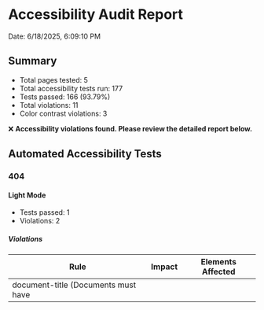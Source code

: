 # Accessibility Audit Report

Date: 6/18/2025, 6:09:10 PM

## Summary

- Total pages tested: 5
- Total accessibility tests run: 177
- Tests passed: 166 (93.79%)
- Total violations: 11
- Color contrast violations: 3

❌ **Accessibility violations found. Please review the detailed report below.**

## Automated Accessibility Tests

### 404

#### Light Mode

- Tests passed: 1
- Violations: 2

##### Violations

| Rule                                                                      | Impact  | Elements Affected |
| ------------------------------------------------------------------------- | ------- | ----------------- |
| document-title (Documents must have <title> element to aid in navigation) | serious | 1                 |
| html-has-lang (<html> element must have a lang attribute)                 | serious | 1                 |

#### Dark Mode

- Tests passed: 1
- Violations: 2

##### Violations

| Rule                                                                      | Impact  | Elements Affected |
| ------------------------------------------------------------------------- | ------- | ----------------- |
| document-title (Documents must have <title> element to aid in navigation) | serious | 1                 |
| html-has-lang (<html> element must have a lang attribute)                 | serious | 1                 |

### index

#### Light Mode

- Tests passed: 20
- Violations: 0

#### Dark Mode

- Tests passed: 20
- Violations: 0

### calculator

#### Light Mode

- Tests passed: 23
- Violations: 0

#### Dark Mode

- Tests passed: 23
- Violations: 0

### component-examples

#### Light Mode

- Tests passed: 23
- Violations: 1

##### Violations

| Rule                                             | Impact   | Elements Affected |
| ------------------------------------------------ | -------- | ----------------- |
| button-name (Buttons must have discernible text) | critical | 1                 |

#### Dark Mode

- Tests passed: 23
- Violations: 2

##### Violations

| Rule                                                                        | Impact   | Elements Affected |
| --------------------------------------------------------------------------- | -------- | ----------------- |
| button-name (Buttons must have discernible text)                            | critical | 1                 |
| color-contrast (Elements must meet minimum color contrast ratio thresholds) | serious  | 4                 |

### color-palette-showcase

#### Light Mode

- Tests passed: 16
- Violations: 2

##### Violations

| Rule                                                                        | Impact   | Elements Affected |
| --------------------------------------------------------------------------- | -------- | ----------------- |
| color-contrast (Elements must meet minimum color contrast ratio thresholds) | serious  | 2                 |
| label (Form elements must have labels)                                      | critical | 1                 |

#### Dark Mode

- Tests passed: 16
- Violations: 2

##### Violations

| Rule                                                                        | Impact   | Elements Affected |
| --------------------------------------------------------------------------- | -------- | ----------------- |
| color-contrast (Elements must meet minimum color contrast ratio thresholds) | serious  | 2                 |
| label (Form elements must have labels)                                      | critical | 1                 |

## Manual Color Contrast Tests

❌ **172 color contrast issues found.**

| Page                        | Mode  | Element | Text                                                   | Text Color         | Background         | Ratio | Required |
| --------------------------- | ----- | ------- | ------------------------------------------------------ | ------------------ | ------------------ | ----- | -------- |
| index.html                  | light | a       | Beyond Solutions                                       | rgb(51, 75, 78)    | rgba(0, 0, 0, 0)   | 2.26  | 4.5      |
| index.html                  | light | a       | Sobre Nosotros                                         | rgb(51, 75, 78)    | rgba(0, 0, 0, 0)   | 2.26  | 4.5      |
| index.html                  | light | span    | Sobre Nosotros                                         | rgb(51, 75, 78)    | rgba(0, 0, 0, 0)   | 2.26  | 4.5      |
| index.html                  | light | a       | Modelo                                                 | rgb(39, 39, 42)    | rgba(0, 0, 0, 0)   | 1.41  | 4.5      |
| index.html                  | light | span    | Modelo                                                 | rgb(39, 39, 42)    | rgba(0, 0, 0, 0)   | 1.41  | 4.5      |
| index.html                  | light | a       | ¿Por qué Beyond?                                       | rgb(39, 39, 42)    | rgba(0, 0, 0, 0)   | 1.41  | 4.5      |
| index.html                  | light | span    | ¿Por qué Beyond?                                       | rgb(39, 39, 42)    | rgba(0, 0, 0, 0)   | 1.41  | 4.5      |
| index.html                  | light | a       | Sectores                                               | rgb(39, 39, 42)    | rgba(0, 0, 0, 0)   | 1.41  | 4.5      |
| index.html                  | light | span    | Sectores                                               | rgb(39, 39, 42)    | rgba(0, 0, 0, 0)   | 1.41  | 4.5      |
| index.html                  | light | a       | Capacidades                                            | rgb(39, 39, 42)    | rgba(0, 0, 0, 0)   | 1.41  | 4.5      |
| index.html                  | light | span    | Capacidades                                            | rgb(39, 39, 42)    | rgba(0, 0, 0, 0)   | 1.41  | 4.5      |
| index.html                  | light | a       | Calculadora                                            | rgb(39, 39, 42)    | rgba(0, 0, 0, 0)   | 1.41  | 4.5      |
| index.html                  | light | span    | Calculadora                                            | rgb(39, 39, 42)    | rgba(0, 0, 0, 0)   | 1.41  | 4.5      |
| index.html                  | light | a       | Contacto                                               | rgb(39, 39, 42)    | rgba(0, 0, 0, 0)   | 1.41  | 4.5      |
| index.html                  | light | span    | Contacto                                               | rgb(39, 39, 42)    | rgba(0, 0, 0, 0)   | 1.41  | 4.5      |
| index.html                  | light | h2      | Modelo                                                 | rgb(39, 39, 42)    | rgba(0, 0, 0, 0)   | 1.41  | 3        |
| index.html                  | light | p       | El modelo abarca la orquestación integral de terre...  | rgb(39, 39, 42)    | rgba(0, 0, 0, 0)   | 1.41  | 4.5      |
| index.html                  | light | span    | Identificación estratégica de suministros en funci...  | rgb(39, 39, 42)    | rgba(0, 0, 0, 0)   | 1.41  | 4.5      |
| index.html                  | light | span    | Incorporación de propuestas arquitectónicas innova...  | rgb(39, 39, 42)    | rgba(0, 0, 0, 0)   | 1.41  | 4.5      |
| index.html                  | light | span    | Cumplimiento regulatorio integral permitiendo real...  | rgb(39, 39, 42)    | rgba(0, 0, 0, 0)   | 1.41  | 4.5      |
| index.html                  | light | span    | Ejecución eficiente mediante digitalización y cola...  | rgb(39, 39, 42)    | rgba(0, 0, 0, 0)   | 1.41  | 4.5      |
| index.html                  | light | span    | Estrategias de mercado basadas en big-data para un...  | rgb(39, 39, 42)    | rgba(0, 0, 0, 0)   | 1.41  | 4.5      |
| index.html                  | light | span    | Administración y mantenimiento profesional orienta...  | rgb(39, 39, 42)    | rgba(0, 0, 0, 0)   | 1.41  | 4.5      |
| index.html                  | light | h2      | ¿Por qué Beyond?                                       | rgb(39, 39, 42)    | rgba(0, 0, 0, 0)   | 1.41  | 3        |
| index.html                  | light | h3      | DISEÑO CON PROPÓSITO Y BIENESTAR                       | rgb(36, 59, 68)    | rgba(0, 0, 0, 0)   | 1.78  | 4.5      |
| index.html                  | light | p       | Arquitectura, arte y materiales que elevan la vida...  | rgb(39, 39, 42)    | rgba(0, 0, 0, 0)   | 1.41  | 4.5      |
| index.html                  | light | h3      | TECNOLOGÍA Y EFICIENCIA OPERATIVA                      | rgb(36, 59, 68)    | rgba(0, 0, 0, 0)   | 1.78  | 4.5      |
| index.html                  | light | p       | Automatización, data y excelencia operativa que op...  | rgb(39, 39, 42)    | rgba(0, 0, 0, 0)   | 1.41  | 4.5      |
| index.html                  | light | h3      | COMPROMISO SOCIAL Y AMBIENTAL                          | rgb(36, 59, 68)    | rgba(0, 0, 0, 0)   | 1.78  | 4.5      |
| index.html                  | light | p       | Construcción responsable con impacto positivo, res...  | rgb(39, 39, 42)    | rgba(0, 0, 0, 0)   | 1.41  | 4.5      |
| index.html                  | light | h2      | Sectores                                               | rgb(39, 39, 42)    | rgba(0, 0, 0, 0)   | 1.41  | 3        |
| index.html                  | light | h3      | RESIDENCIAL                                            | rgb(39, 39, 42)    | rgba(0, 0, 0, 0)   | 1.41  | 4.5      |
| index.html                  | light | p       | Estilo de vida exclusivo y sostenible, donde diseñ...  | rgb(39, 39, 42)    | rgba(0, 0, 0, 0)   | 1.41  | 4.5      |
| index.html                  | light | h3      | RESTAURACIÓN Y RECONVERSIÓN                            | rgb(39, 39, 42)    | rgba(0, 0, 0, 0)   | 1.41  | 4.5      |
| index.html                  | light | p       | Restauración de alta gama que fusiona conservación...  | rgb(39, 39, 42)    | rgba(0, 0, 0, 0)   | 1.41  | 4.5      |
| index.html                  | light | h3      | EDUCACIÓN, ARTE Y CULTURA                              | rgb(39, 39, 42)    | rgba(0, 0, 0, 0)   | 1.41  | 4.5      |
| index.html                  | light | p       | Espacios que impulsan la educación, el arte y la c...  | rgb(39, 39, 42)    | rgba(0, 0, 0, 0)   | 1.41  | 4.5      |
| index.html                  | light | h3      | COMERCIAL E INDUSTRIAL                                 | rgb(39, 39, 42)    | rgba(0, 0, 0, 0)   | 1.41  | 4.5      |
| index.html                  | light | p       | Entornos dinámicos que combinan diseño, tecnología...  | rgb(39, 39, 42)    | rgba(0, 0, 0, 0)   | 1.41  | 4.5      |
| index.html                  | light | h2      | Capacidades                                            | rgb(39, 39, 42)    | rgba(0, 0, 0, 0)   | 1.41  | 3        |
| index.html                  | light | h3      | Terrenos – Adquisión Inteligente                       | rgb(39, 39, 42)    | rgba(0, 0, 0, 0)   | 1.41  | 3        |
| index.html                  | light | p       | Mediante el análisis avanzado de big data, parámet...  | rgb(39, 39, 42)    | rgba(0, 0, 0, 0)   | 1.41  | 4.5      |
| index.html                  | light | h3      | Materiales – Redefiniendo la cadena de suministros     | rgb(39, 39, 42)    | rgba(0, 0, 0, 0)   | 1.41  | 3        |
| index.html                  | light | p       | Optimizamos la cadena de suministro mediante tecno...  | rgb(39, 39, 42)    | rgba(0, 0, 0, 0)   | 1.41  | 4.5      |
| index.html                  | light | h3      | Arquitectura – Vanguardismo y Alto Impacto             | rgb(39, 39, 42)    | rgba(0, 0, 0, 0)   | 1.41  | 3        |
| index.html                  | light | p       | Diseñamos espacios urbanos que integran modernismo...  | rgb(39, 39, 42)    | rgba(0, 0, 0, 0)   | 1.41  | 4.5      |
| index.html                  | light | h3      | Diseño – Adaptabilidad, Tecnología, Experiencia        | rgb(39, 39, 42)    | rgba(0, 0, 0, 0)   | 1.41  | 3        |
| index.html                  | light | p       | Desarrollamos espacios modulares y personalizables...  | rgb(39, 39, 42)    | rgba(0, 0, 0, 0)   | 1.41  | 4.5      |
| index.html                  | light | h3      | Arte – Curaduría, Identidad, Experiencia               | rgb(39, 39, 42)    | rgba(0, 0, 0, 0)   | 1.41  | 3        |
| index.html                  | light | p       | Fusionamos arte y arquitectura mediante una curadu...  | rgb(39, 39, 42)    | rgba(0, 0, 0, 0)   | 1.41  | 4.5      |
| index.html                  | light | h3      | Regulatorio – Gestión Normativa Integral               | rgb(39, 39, 42)    | rgba(0, 0, 0, 0)   | 1.41  | 3        |
| index.html                  | light | p       | Ofrecemos una gestión experta en normativas, licen...  | rgb(39, 39, 42)    | rgba(0, 0, 0, 0)   | 1.41  | 4.5      |
| index.html                  | light | h3      | Construcción – Tecnológica y Global                    | rgb(39, 39, 42)    | rgba(0, 0, 0, 0)   | 1.41  | 3        |
| index.html                  | light | p       | Conectamos una red global de constructores (BGP) q...  | rgb(39, 39, 42)    | rgba(0, 0, 0, 0)   | 1.41  | 4.5      |
| index.html                  | light | h3      | Desarrollo – Modelo Inmobiliario Disruptor             | rgb(39, 39, 42)    | rgba(0, 0, 0, 0)   | 1.41  | 3        |
| index.html                  | light | p       | Revolucionamos el desarrollo inmobiliario con una ...  | rgb(39, 39, 42)    | rgba(0, 0, 0, 0)   | 1.41  | 4.5      |
| index.html                  | light | h3      | Comercialización – Datos, Precisión y Conversión       | rgb(39, 39, 42)    | rgba(0, 0, 0, 0)   | 1.41  | 3        |
| index.html                  | light | p       | Implementamos inteligencia de mercado basada en bi...  | rgb(39, 39, 42)    | rgba(0, 0, 0, 0)   | 1.41  | 4.5      |
| index.html                  | light | h3      | Operación – Rendimiento y Optimización                 | rgb(39, 39, 42)    | rgba(0, 0, 0, 0)   | 1.41  | 3        |
| index.html                  | light | p       | Gestionamos activos inmobiliarios con una platafor...  | rgb(39, 39, 42)    | rgba(0, 0, 0, 0)   | 1.41  | 4.5      |
| index.html                  | light | h2      | Contacto                                               | rgb(39, 39, 42)    | rgba(0, 0, 0, 0)   | 1.41  | 3        |
| index.html                  | light | p       | Teléfono Fijo                                          | rgb(113, 113, 122) | rgba(0, 0, 0, 0)   | 4.35  | 4.5      |
| index.html                  | light | a       | +52 55 (86470143) - Recepción                          | rgb(39, 39, 42)    | rgba(0, 0, 0, 0)   | 1.41  | 4.5      |
| index.html                  | light | p       | WhatsApp Business                                      | rgb(113, 113, 122) | rgba(0, 0, 0, 0)   | 4.35  | 4.5      |
| index.html                  | light | a       | +52 55 (60553710) - Business WA                        | rgb(39, 39, 42)    | rgba(0, 0, 0, 0)   | 1.41  | 4.5      |
| index.html                  | light | p       | Email                                                  | rgb(113, 113, 122) | rgba(0, 0, 0, 0)   | 4.35  | 4.5      |
| index.html                  | light | a       | info@beyondsolutions.app                               | rgb(39, 39, 42)    | rgba(0, 0, 0, 0)   | 1.41  | 4.5      |
| index.html                  | light | p       | Sitio Web                                              | rgb(113, 113, 122) | rgba(0, 0, 0, 0)   | 4.35  | 4.5      |
| index.html                  | light | a       | www.beyondsolutions.app                                | rgb(39, 39, 42)    | rgba(0, 0, 0, 0)   | 1.41  | 4.5      |
| index.html                  | light | p       | Haz clic aquí para programar una reunión con nuest...  | rgb(113, 113, 122) | rgba(0, 0, 0, 0)   | 4.35  | 4.5      |
| index.html                  | light | h3      | Beyond Solutions                                       | rgb(51, 75, 78)    | rgba(0, 0, 0, 0)   | 2.26  | 3        |
| index.html                  | light | p       | Desarrollo inmobiliario inteligente                    | rgb(113, 113, 122) | rgba(0, 0, 0, 0)   | 4.35  | 4.5      |
| index.html                  | light | h4      | Alianzas estratégicas                                  | rgb(113, 113, 122) | rgba(0, 0, 0, 0)   | 4.35  | 4.5      |
| index.html                  | light | p       | © 2025 Beyond Solutions. Todos los derechos reserv... | rgb(113, 113, 122) | rgba(0, 0, 0, 0)   | 4.35  | 4.5      |
| index.html                  | light | a       | Contacto                                               | rgb(113, 113, 122) | rgba(0, 0, 0, 0)   | 4.35  | 4.5      |
| calculator.html             | light | a       | Beyond Solutions                                       | rgb(51, 75, 78)    | rgba(0, 0, 0, 0)   | 2.26  | 4.5      |
| calculator.html             | light | a       | Sobre Nosotros                                         | rgb(39, 39, 42)    | rgba(0, 0, 0, 0)   | 1.41  | 4.5      |
| calculator.html             | light | span    | Sobre Nosotros                                         | rgb(39, 39, 42)    | rgba(0, 0, 0, 0)   | 1.41  | 4.5      |
| calculator.html             | light | a       | Modelo                                                 | rgb(39, 39, 42)    | rgba(0, 0, 0, 0)   | 1.41  | 4.5      |
| calculator.html             | light | span    | Modelo                                                 | rgb(39, 39, 42)    | rgba(0, 0, 0, 0)   | 1.41  | 4.5      |
| calculator.html             | light | a       | ¿Por qué Beyond?                                       | rgb(39, 39, 42)    | rgba(0, 0, 0, 0)   | 1.41  | 4.5      |
| calculator.html             | light | span    | ¿Por qué Beyond?                                       | rgb(39, 39, 42)    | rgba(0, 0, 0, 0)   | 1.41  | 4.5      |
| calculator.html             | light | a       | Sectores                                               | rgb(39, 39, 42)    | rgba(0, 0, 0, 0)   | 1.41  | 4.5      |
| calculator.html             | light | span    | Sectores                                               | rgb(39, 39, 42)    | rgba(0, 0, 0, 0)   | 1.41  | 4.5      |
| calculator.html             | light | a       | Capacidades                                            | rgb(39, 39, 42)    | rgba(0, 0, 0, 0)   | 1.41  | 4.5      |
| calculator.html             | light | span    | Capacidades                                            | rgb(39, 39, 42)    | rgba(0, 0, 0, 0)   | 1.41  | 4.5      |
| calculator.html             | light | a       | Calculadora                                            | rgb(51, 75, 78)    | rgba(0, 0, 0, 0)   | 2.26  | 4.5      |
| calculator.html             | light | span    | Calculadora                                            | rgb(51, 75, 78)    | rgba(0, 0, 0, 0)   | 2.26  | 4.5      |
| calculator.html             | light | a       | Contacto                                               | rgb(39, 39, 42)    | rgba(0, 0, 0, 0)   | 1.41  | 4.5      |
| calculator.html             | light | span    | Contacto                                               | rgb(39, 39, 42)    | rgba(0, 0, 0, 0)   | 1.41  | 4.5      |
| calculator.html             | light | h1      | Calculadora de Presupuesto Inmobiliario                | rgb(51, 75, 78)    | rgba(0, 0, 0, 0)   | 2.26  | 3        |
| calculator.html             | light | p       | Sigue los pasos para estimar el presupuesto, márge...  | rgb(63, 63, 70)    | rgba(0, 0, 0, 0)   | 2.01  | 4.5      |
| calculator.html             | light | h3      | Resumen                                                | rgb(17, 24, 39)    | rgba(0, 0, 0, 0)   | 1.18  | 4.5      |
| calculator.html             | light | span    | Tipo de proyecto                                       | rgb(31, 41, 55)    | rgba(0, 0, 0, 0)   | 1.43  | 4.5      |
| calculator.html             | light | span    | Entidad                                                | rgb(31, 41, 55)    | rgba(0, 0, 0, 0)   | 1.43  | 4.5      |
| calculator.html             | light | span    | Presupuesto                                            | rgb(31, 41, 55)    | rgba(0, 0, 0, 0)   | 1.43  | 4.5      |
| calculator.html             | light | span    | Dirección                                              | rgb(31, 41, 55)    | rgba(0, 0, 0, 0)   | 1.43  | 4.5      |
| calculator.html             | light | span    | Superficie                                             | rgb(31, 41, 55)    | rgba(0, 0, 0, 0)   | 1.43  | 4.5      |
| calculator.html             | light | span    | Superficie útil                                        | rgb(31, 41, 55)    | rgba(0, 0, 0, 0)   | 1.43  | 4.5      |
| calculator.html             | light | span    | Uso de suelo                                           | rgb(31, 41, 55)    | rgba(0, 0, 0, 0)   | 1.43  | 4.5      |
| calculator.html             | light | h3      | Beyond Solutions                                       | rgb(51, 75, 78)    | rgba(0, 0, 0, 0)   | 2.26  | 3        |
| calculator.html             | light | p       | Desarrollo inmobiliario inteligente                    | rgb(113, 113, 122) | rgba(0, 0, 0, 0)   | 4.35  | 4.5      |
| calculator.html             | light | p       | © 2025 Beyond Solutions. Todos los derechos reserv... | rgb(113, 113, 122) | rgba(0, 0, 0, 0)   | 4.35  | 4.5      |
| calculator.html             | light | a       | Contacto                                               | rgb(113, 113, 122) | rgba(0, 0, 0, 0)   | 4.35  | 4.5      |
| component-examples.html     | light | h2      | Buttons                                                | rgb(51, 75, 78)    | rgba(0, 0, 0, 0)   | 2.26  | 3        |
| component-examples.html     | light | h3      | Primary Button                                         | rgb(25, 37, 37)    | rgba(0, 0, 0, 0)   | 1.33  | 4.5      |
| component-examples.html     | light | h3      | Secondary Button                                       | rgb(25, 37, 37)    | rgba(0, 0, 0, 0)   | 1.33  | 4.5      |
| component-examples.html     | light | h3      | Tertiary Button                                        | rgb(25, 37, 37)    | rgba(0, 0, 0, 0)   | 1.33  | 4.5      |
| component-examples.html     | light | button  | Tertiary Button                                        | rgb(51, 75, 78)    | rgba(0, 0, 0, 0)   | 2.26  | 4.5      |
| component-examples.html     | light | h3      | Disabled Button                                        | rgb(25, 37, 37)    | rgba(0, 0, 0, 0)   | 1.33  | 4.5      |
| component-examples.html     | light | button  | Disabled Button                                        | rgb(104, 118, 124) | rgb(173, 179, 183) | 2.22  | 4.5      |
| component-examples.html     | light | h3      | Icon Button                                            | rgb(25, 37, 37)    | rgba(0, 0, 0, 0)   | 1.33  | 4.5      |
| component-examples.html     | light | h2      | Form Elements                                          | rgb(51, 75, 78)    | rgba(0, 0, 0, 0)   | 2.26  | 3        |
| component-examples.html     | light | h3      | Text Input                                             | rgb(25, 37, 37)    | rgba(0, 0, 0, 0)   | 1.33  | 4.5      |
| component-examples.html     | light | label   | Name                                                   | rgb(25, 37, 37)    | rgba(0, 0, 0, 0)   | 1.33  | 4.5      |
| component-examples.html     | light | h3      | Select Dropdown                                        | rgb(25, 37, 37)    | rgba(0, 0, 0, 0)   | 1.33  | 4.5      |
| component-examples.html     | light | label   | Country                                                | rgb(25, 37, 37)    | rgba(0, 0, 0, 0)   | 1.33  | 4.5      |
| component-examples.html     | light | h3      | Checkbox                                               | rgb(25, 37, 37)    | rgba(0, 0, 0, 0)   | 1.33  | 4.5      |
| component-examples.html     | light | label   | Subscribe to newsletter...                             | rgb(25, 37, 37)    | rgba(0, 0, 0, 0)   | 1.33  | 4.5      |
| component-examples.html     | light | span    | Subscribe to newsletter                                | rgb(25, 37, 37)    | rgba(0, 0, 0, 0)   | 1.33  | 4.5      |
| component-examples.html     | light | h2      | Cards                                                  | rgb(51, 75, 78)    | rgba(0, 0, 0, 0)   | 2.26  | 3        |
| component-examples.html     | light | h3      | Basic Card                                             | rgb(25, 37, 37)    | rgba(0, 0, 0, 0)   | 1.33  | 4.5      |
| component-examples.html     | light | h3      | Card Title                                             | rgb(25, 37, 37)    | rgba(0, 0, 0, 0)   | 1.33  | 4.5      |
| component-examples.html     | light | p       | This is a basic card component with a title and co...  | rgb(51, 75, 78)    | rgba(0, 0, 0, 0)   | 2.26  | 4.5      |
| component-examples.html     | light | a       | Learn More →                                           | rgb(51, 75, 78)    | rgba(0, 0, 0, 0)   | 2.26  | 4.5      |
| component-examples.html     | light | h3      | Feature Card                                           | rgb(25, 37, 37)    | rgba(0, 0, 0, 0)   | 1.33  | 4.5      |
| component-examples.html     | light | h3      | Feature Title                                          | rgb(25, 37, 37)    | rgba(0, 0, 0, 0)   | 1.33  | 4.5      |
| component-examples.html     | light | p       | This is a feature card with an icon, title, and de...  | rgb(51, 75, 78)    | rgba(0, 0, 0, 0)   | 2.26  | 4.5      |
| component-examples.html     | light | h2      | Alerts & Notifications                                 | rgb(51, 75, 78)    | rgba(0, 0, 0, 0)   | 2.26  | 3        |
| component-examples.html     | light | h3      | Info Alert                                             | rgb(25, 37, 37)    | rgba(0, 0, 0, 0)   | 1.33  | 4.5      |
| component-examples.html     | light | p       | Information                                            | rgb(25, 37, 37)    | rgba(0, 0, 0, 0)   | 1.33  | 4.5      |
| component-examples.html     | light | p       | This feature is only available to registered users...  | rgb(25, 37, 37)    | rgba(0, 0, 0, 0)   | 1.33  | 4.5      |
| component-examples.html     | light | h3      | Success Alert                                          | rgb(25, 37, 37)    | rgba(0, 0, 0, 0)   | 1.33  | 4.5      |
| component-examples.html     | light | p       | Success!                                               | rgb(21, 128, 61)   | rgba(0, 0, 0, 0)   | 4.19  | 4.5      |
| component-examples.html     | light | p       | Your changes have been saved successfully.             | rgb(21, 128, 61)   | rgba(0, 0, 0, 0)   | 4.19  | 4.5      |
| component-examples.html     | light | h2      | Typography Components                                  | rgb(51, 75, 78)    | rgba(0, 0, 0, 0)   | 2.26  | 3        |
| component-examples.html     | light | h3      | Page Title                                             | rgb(25, 37, 37)    | rgba(0, 0, 0, 0)   | 1.33  | 4.5      |
| component-examples.html     | light | h1      | Page Title                                             | rgb(25, 37, 37)    | rgba(0, 0, 0, 0)   | 1.33  | 3        |
| component-examples.html     | light | h3      | Section Heading                                        | rgb(25, 37, 37)    | rgba(0, 0, 0, 0)   | 1.33  | 4.5      |
| component-examples.html     | light | h2      | Section Heading                                        | rgb(25, 37, 37)    | rgba(0, 0, 0, 0)   | 1.33  | 3        |
| component-examples.html     | light | h3      | Quote                                                  | rgb(25, 37, 37)    | rgba(0, 0, 0, 0)   | 1.33  | 4.5      |
| component-examples.html     | light | p       | This is a quotation that stands out from the regul...  | rgb(51, 75, 78)    | rgba(0, 0, 0, 0)   | 2.26  | 4.5      |
| component-examples.html     | dark  | button  | Tertiary Button                                        | rgb(51, 75, 78)    | rgba(0, 0, 0, 0)   | 2.26  | 4.5      |
| component-examples.html     | dark  | button  | Disabled Button                                        | rgb(104, 118, 124) | rgb(173, 179, 183) | 2.22  | 4.5      |
| component-examples.html     | dark  | label   | Name                                                   | rgb(25, 37, 37)    | rgba(0, 0, 0, 0)   | 1.33  | 4.5      |
| component-examples.html     | dark  | label   | Country                                                | rgb(25, 37, 37)    | rgba(0, 0, 0, 0)   | 1.33  | 4.5      |
| component-examples.html     | dark  | label   | Subscribe to newsletter...                             | rgb(25, 37, 37)    | rgba(0, 0, 0, 0)   | 1.33  | 4.5      |
| component-examples.html     | dark  | p       | Information                                            | rgb(25, 37, 37)    | rgba(0, 0, 0, 0)   | 1.33  | 4.5      |
| component-examples.html     | dark  | p       | This feature is only available to registered users...  | rgb(25, 37, 37)    | rgba(0, 0, 0, 0)   | 1.33  | 4.5      |
| component-examples.html     | dark  | p       | Success!                                               | rgb(21, 128, 61)   | rgba(0, 0, 0, 0)   | 4.19  | 4.5      |
| component-examples.html     | dark  | p       | Your changes have been saved successfully.             | rgb(21, 128, 61)   | rgba(0, 0, 0, 0)   | 4.19  | 4.5      |
| color-palette-showcase.html | light | h2      | Primary Colors                                         | rgb(36, 59, 68)    | rgba(0, 0, 0, 0)   | 1.78  | 3        |
| color-palette-showcase.html | light | p       | Our primary color palette consists of sophisticate...  | rgb(25, 37, 37)    | rgba(0, 0, 0, 0)   | 1.33  | 4.5      |
| color-palette-showcase.html | light | h2      | Accent Colors                                          | rgb(36, 59, 68)    | rgba(0, 0, 0, 0)   | 1.78  | 3        |
| color-palette-showcase.html | light | p       | Our accent colors complement the primary palette a...  | rgb(25, 37, 37)    | rgba(0, 0, 0, 0)   | 1.33  | 4.5      |
| color-palette-showcase.html | light | h2      | Text Colors                                            | rgb(36, 59, 68)    | rgba(0, 0, 0, 0)   | 1.78  | 3        |
| color-palette-showcase.html | light | p       | Our text colors are designed for optimal readabili...  | rgb(25, 37, 37)    | rgba(0, 0, 0, 0)   | 1.33  | 4.5      |
| color-palette-showcase.html | light | h3      | Dark Text on Light Background                          | rgb(25, 37, 37)    | rgba(0, 0, 0, 0)   | 1.33  | 3        |
| color-palette-showcase.html | light | p       | This is body text using our primary dark color (#1...  | rgb(25, 37, 37)    | rgba(0, 0, 0, 0)   | 1.33  | 4.5      |
| color-palette-showcase.html | light | p       | This is secondary text using our primary color (#3...  | rgb(51, 75, 78)    | rgba(0, 0, 0, 0)   | 2.26  | 4.5      |
| color-palette-showcase.html | light | h3      | Dark Text on Light Primary Background                  | rgb(25, 37, 37)    | rgba(0, 0, 0, 0)   | 1.33  | 3        |
| color-palette-showcase.html | light | p       | This is body text using our dark color (#192525) o...  | rgb(25, 37, 37)    | rgba(0, 0, 0, 0)   | 1.33  | 4.5      |
| color-palette-showcase.html | light | h2      | UI Components                                          | rgb(36, 59, 68)    | rgba(0, 0, 0, 0)   | 1.78  | 3        |
| color-palette-showcase.html | light | p       | Our color palette applied to common UI components.     | rgb(25, 37, 37)    | rgba(0, 0, 0, 0)   | 1.33  | 4.5      |
| color-palette-showcase.html | light | h3      | Buttons                                                | rgb(51, 75, 78)    | rgba(0, 0, 0, 0)   | 2.26  | 3        |
| color-palette-showcase.html | light | h3      | Form Elements                                          | rgb(51, 75, 78)    | rgba(0, 0, 0, 0)   | 2.26  | 3        |
| color-palette-showcase.html | light | h3      | Alerts                                                 | rgb(51, 75, 78)    | rgba(0, 0, 0, 0)   | 2.26  | 3        |
| color-palette-showcase.html | dark  | h3      | Dark Text on Light Background                          | rgb(25, 37, 37)    | rgba(0, 0, 0, 0)   | 1.33  | 3        |
| color-palette-showcase.html | dark  | p       | This is body text using our primary dark color (#1...  | rgb(25, 37, 37)    | rgba(0, 0, 0, 0)   | 1.33  | 4.5      |
| color-palette-showcase.html | dark  | p       | This is secondary text using our primary color (#3...  | rgb(51, 75, 78)    | rgba(0, 0, 0, 0)   | 2.26  | 4.5      |
| color-palette-showcase.html | dark  | h3      | Dark Text on Light Primary Background                  | rgb(25, 37, 37)    | rgba(0, 0, 0, 0)   | 1.33  | 3        |
| color-palette-showcase.html | dark  | p       | This is body text using our dark color (#192525) o...  | rgb(25, 37, 37)    | rgba(0, 0, 0, 0)   | 1.33  | 4.5      |

## Conclusion

❌ **11 accessibility issues need to be addressed.**

### Color Palette Recommendations

- Review and adjust the color palette to ensure all text meets WCAG 2.1 AA contrast requirements
- Pay special attention to text on colored backgrounds
- Consider using darker colors for text or lighter colors for backgrounds
- Test both light and dark modes thoroughly
